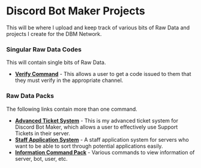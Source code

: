 # Discord Bot Maker Projects    
This will be where I upload and keep track of various bits of Raw Data and projects I create for the DBM Network.    

### Singular Raw Data Codes
This will contain single bits of Raw Data.

* **[Verify Command](https://github.com/zachdoug24/dbm-projects/tree/verify)** - This allows a user to get a code issued to them that they must verify in the appropriate channel.

### Raw Data Packs
The following links contain more than one command.

* **[Advanced Ticket System](https://github.com/zachdoug24/dbm-projects/tree/adv_ticket_sys)** - This is my advanced ticket system for Discord Bot Maker, which allows a user to effectively use Support Tickets in their server.
* **[Staff Application System](https://github.com/zachdoug24/dbm-projects/tree/staff_app_sys)** - A staff application system for servers who want to be able to sort through potential applications easily.
* **[Information Command Pack](https://github.com/zachdoug24/dbm-projects/tree/info_cmds_pack)** - Various commands to view information of server, bot, user, etc.
